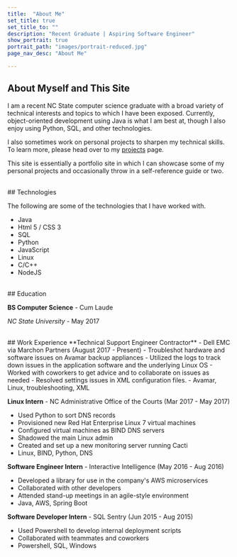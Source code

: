 ```yaml
---
title:  "About Me"
set_title: true
set_title_to: ""
description: "Recent Graduate | Aspiring Software Engineer"
show_portrait: true
portrait_path: "images/portrait-reduced.jpg"
page_nav_desc: "About Me"

---
```

## About Myself and This Site
I am a recent NC State computer science graduate with a broad variety of technical interests and topics to which I have been exposed.  Currently, object-oriented development using Java is what I am best at, though I also enjoy using Python, SQL, and other technologies.

I also sometimes work on personal projects to sharpen my technical skills.  To learn more, please head over to my <a href="projects.html" class="InLineLink">projects</a> page.

This site is essentially a portfolio site in which I can showcase some of my personal projects and occasionally throw in a self-reference guide or two.

<br/>
## Technologies
<p>The following are some of the technologies that I have worked with.</p>
<ul class="TechList">
	<li>Java</li>
	<li>Html 5 / CSS 3</code></li>
	<li>SQL</li>
	<li>Python</li>
	<li>JavaScript</li>
	<li>Linux</li>
	<li>C/C++</li>
	<li>NodeJS</li>
</ul>

<br/>
## Education
<p><strong>BS Computer Science</strong> - Cum Laude</p>
<p><em>NC State University</em> - May 2017</p>

<br/>
## Work Experience
**Technical Support Engineer Contractor** - Dell EMC via Marchon Partners (August 2017 - Present)
- Troubleshot hardware and software issues on Avamar backup appliances
- Utilized the logs to track down issues in the application software and the underlying Linux OS
- Worked with coworkers to get advice and to collaborate on issues as needed
- Resolved settings issues in XML configuration files.
- Avamar, Linux, troubleshooting, XML

<p><strong>Linux Intern</strong> - NC Administrative Office of the Courts (Mar 2017 - May 2017)</p>
<ul class="RespList">
	<li>Used Python to sort DNS records</li>
	<li>Provisioned new Red Hat Enterprise Linux 7 virtual machines</li>
	<li>Configured virtual machines as BIND DNS servers</li>
	<li>Shadowed the main Linux admin</li>
	<li>Created and set up a new monitoring server running Cacti</li>
	<li>Linux, BIND, Python, DNS</li>
</ul>
<p><strong>Software Engineer Intern</strong> - Interactive Intelligence (May 2016 - Aug 2016)</p>
<ul class="RespList">
	<li>Developed a library for use in the company's AWS microservices</li>
	<li>Collaborated with other developers</li>
	<li>Attended stand-up meetings in an agile-style environment</li>
	<li>Java, AWS, Spring Boot</li>
</ul>
<p><strong>Software Developer Intern</strong> - SQL Sentry (Jun 2015 - Aug 2015)</p>
<ul class="RespList">
	<li>Used Powershell to develop internal deployment scripts</li>
	<li>Collaborated with teammates and coworkers</li>
	<li>Powershell, SQL, Windows</li>
</ul>
<br/>
<br/>
<br/>
<br/>
<br/>

